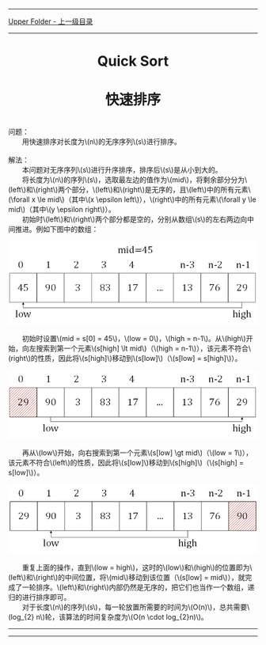 <script type="text/javascript" async src="//cdn.bootcss.com/mathjax/2.7.0/MathJax.js?config=TeX-AMS-MML_HTMLorMML"></script>
<script type="text/javascript" async src="https://cdnjs.cloudflare.com/ajax/libs/mathjax/2.7.1/MathJax.js?config=TeX-MML-AM_CHTML"></script>


--------
[Upper Folder - 上一级目录](../)


--------

<div>
<h1 align="center"> Quick Sort </h1>
<h1 align="center"> 快速排序 </h1>
<br>
问题： <br>
&emsp;&emsp;用快速排序对长度为\(n\)的无序序列\(s\)进行排序。 <br>
<br>
解法： <br>
&emsp;&emsp;本问题对无序序列\(s\)进行升序排序，排序后\(s\)是从小到大的。 <br>
&emsp;&emsp;将长度为\(n\)的序列\(s\)，选取最左边的值作为\(mid\)，将剩余部分分为\(left\)和\(right\)两个部分，\(left\)和\(right\)是无序的，且\(left\)中的所有元素\(\forall x \le mid\)（其中\(x \epsilon left\)），\(right\)中的所有元素\(\forall y \le mid\)（其中\(y \epsilon right\)）。 <br>
&emsp;&emsp;初始时\(left\)和\(right\)两个部分都是空的，分别从数组\(s\)的左右两边向中间推进。例如下图中的数组： <br>
<p align="center"><img src="../res/QuickSort1.png" /></p>
&emsp;&emsp;初始时设置\(mid = s[0] = 45\)，\(low = 0\)，\(high = n-1\)。从\(high\)开始，向左搜索到第一个元素\(s[high] \lt mid\)（\(high = n-1\)），该元素不符合\(right\)的性质，因此将\(s[high]\)移动到\(s[low]\)（\(s[low] = s[high]\)）。 <br>
<p align="center"><img src="../res/QuickSort2.png" /></p>
&emsp;&emsp;再从\(low\)开始，向右搜索到第一个元素\(s[low] \gt mid\)（\(low = 1\)），该元素不符合\(left\)的性质，因此将\(s[low]\)移动到\(s[high]\)（\(s[high] = s[low]\)）。 <br>
<p align="center"><img src="../res/QuickSort3.png" /></p>
&emsp;&emsp;重复上面的操作，直到\(low = high\)，这时的\(low\)和\(high\)的位置即为\(left\)和\(right\)的中间位置，将\(mid\)移动到该位置（\(s[low] = mid\)），就完成了一轮排序。\(left\)和\(right\)内部仍然是无序的，把它们也当作一个数组，递归的进行排序即可。 <br>
&emsp;&emsp;对于长度\(n\)的序列\(s\)，每一轮放置所需要的时间为\(O(n)\)，总共需要\(log_{2} n\)轮，该算法的时间复杂度为\(O(n \cdot log_{2}⁡n)\)。 <br>
</div>


--------
--------
